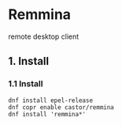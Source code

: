 # Remmina
remote desktop client

## 1. Install

### 1.1 Install

    dnf install epel-release
    dnf copr enable castor/remmina
    dnf install 'remmina*'
